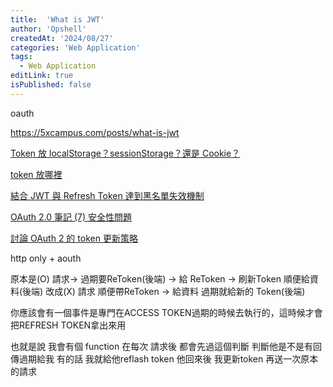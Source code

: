 ```yaml
---
title:  'What is JWT'
author: 'Opshell'
createdAt: '2024/08/27'
categories: 'Web Application'
tags:
  - Web Application
editLink: true
isPublished: false
---
```


oauth

https://5xcampus.com/posts/what-is-jwt

[Token 放 localStorage？sessionStorage？還是 Cookie？](https://israynotarray.com/information-security/20230516/18406287/)

[token 放哪裡](https://wenku.csdn.net/answer/c5e02568044b4bd5a190d3d3e66ec6bc?ydreferer=aHR0cHM6Ly93d3cuZ29vZ2xlLmNvbS8%3D)

[結合 JWT 與 Refresh Token 達到黑名單失效機制](https://tec.xenby.com/44-%E7%B5%90%E5%90%88-jwt-%E8%88%87-refresh-token-%E9%81%94%E5%88%B0%E9%BB%91%E5%90%8D%E5%96%AE%E5%A4%B1%E6%95%88%E6%A9%9F%E5%88%B6)

[OAuth 2.0 筆記 (7) 安全性問題](https://blog.yorkxin.org/posts/oauth2-7-security-considerations/)

[討論 OAuth 2 的 token 更新策略](https://editor.leonh.space/2022/oauth-token/)

http only + aouth

原本是(O)
請求-> 過期要ReToken(後端) -> 給 ReToken -> 刷新Token 順便給資料(後端)
改成(X)
請求 順便帶ReToken -> 給資料  過期就給新的 Token(後端)

你應該會有一個事件是專門在ACCESS TOKEN過期的時候去執行的，這時候才會把REFRESH TOKEN拿出來用

也就是說  我會有個 function
在每次 請求後  都會先過這個判斷
判斷他是不是有回傳過期給我
有的話
我就給他reflash token
他回來後  我更新token
再送一次原本的請求
